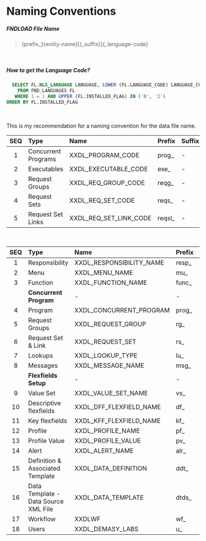 # Naming Conventions

##### FNDLOAD File Name
> {prefix_}{enitiy-name}[{_suffix}]{_language-code}

<br>

##### How to get the Language Code?
``` SQL
  SELECT FL.NLS_LANGUAGE LANGUAGE, LOWER (FL.LANGUAGE_CODE) LANGUAGE_CODE
    FROM FND_LANGUAGES FL
   WHERE 1 = 1 AND UPPER (FL.INSTALLED_FLAG) IN ('B', 'I')
ORDER BY FL.INSTALLED_FLAG
```

<br>

 
This is my recommendation for a naming convention for the data file name.

 | SEQ | Type                 | Name                   | Prefix | Suffix | Example |
 | :-: | :----------          | :----                  | :---   | :---   | :----   |
 | 1   | Concurrent Programs  | XXDL_PROGRAM_CODE      | prog_  |   -     | prog_XXDL_PROGRAM_CODE_us.ldt |
 | 2   | Executables          | XXDL_EXECUTABLE_CODE   | exe_   |   -     | exe_XXDL_EXECUTABLE_CODE_us.ldt |
 | 3   | Request Groups       | XXDL_REQ_GROUP_CODE    | reqg_  |   -     | reqg_XXDL_REQ_GROUP_CODE_us.ldt |
 | 4   | Request Sets         | XXDL_REQ_SET_CODE      | reqs_  |   -     | reqs_XXDL_REQ_SET_CODE_us.ldt |
 | 5   | Request Set Links    | XXDL_REQ_SET_LINK_CODE | reqsl_ |   -     | reqsl_XXDL_REQ_SET_LINK_CODE_us.ldt |

 
<br>
 
 | SEQ       | Type                   | Name                           | Prefix | Suffix | Example |
 | :-:       | :----------            | :----                          | :---   | :---   | :----   |
 | 1         | Responsibility         | XXDL_RESPONSIBILITY_NAME       | resp_  |   -     | resp_XXDL_RESPONSIBILITY_NAME.ldt |
 | 2         | Menu                   | XXDL_MENU_NAME                 | mu_    |   -     | mu_XXDL_MENU_NAME.ldt |
 | 3         | Function               | XXDL_FUNCTION_NAME             | func_  |   -     | func_XXDL_FUNCTION_NAME.ldt |  
 |           | **Concurrent Program**                                  | -      |  -      |  -      | -|
 | 4         | Program                | XXDL_CONCURRENT_PROGRAM        | prog_  |   -     | prog_XXDL_CONCURRENT_PROGRAM.ldt |
 | 5         | Request Groups         | XXDL_REQUEST_GROUP             | rg_    |   -     | rg_XXDL_REQUEST_GROUP.ldt |
 | 6         | Request Set & Link     | XXDL_REQUEST_SET               | rs_    |   -     | rs_XXDL_REQUEST_SET.ldt | 
 | 7         | Lookups                | XXDL_LOOKUP_TYPE               | lu_    |   -     | lu_XXDL_LOOKUP_TYPE.ldt |
 | 8         | Messages               | XXDL_MESSAGE_NAME              | msg_   |   -     | msg_XXDL_MESSAGE_NAME.ldt |
 |           | **Flexfields Setup**   | -                              | -      |   -     | - |
 | 9         | Value Set              | XXDL_VALUE_SET_NAME            | vs_    |   -     | vs_XXDL_VALUE_SET_NAME.ldt |
 | 10        | Descriptive flexfields | XXDL_DFF_FLEXFIELD_NAME        | df_    |   -     | df_XXDL_DFF_FLEXFIELD_NAME.ldt |
 | 11        | Key flexfields         | XXDL_KFF_FLEXFIELD_NAME        | kf_    |   -     | kf_XXDL_KFF_FLEXFIELD_NAME.ldt |
 | 12        | Profile                | XXDL_PROFILE_NAME              | pf_    |   -     | pf_XXDL_PROFILE_NAME.ldt |
 | 13        | Profile Value          | XXDL_PROFILE_VALUE             | pv_    |   -     | pv_XXDL_PROFILE_VALUE.ldt | 
 | 14        | Alert                  | XXDL_ALERT_NAME                | alr_   |   -     | alr_XXDL_ALERT_NAME.ldt |
 | 15        | Definition & Associated Template | XXDL_DATA_DEFINITION    | ddt_   |   -     | ddt_XXDL_DATA_DEFINITION.ldt | 
 | 16        | Data Template - Data Source XML File | XXDL_DATA_TEMPLATE| dtds_  |   -     | dtds_XXDL_DATA_TEMPLATE.ldt |  
 | 17        | Workflow               | XXDLWF                         | wf_    |   -     | wf_XXDLWF.wft |
 | 18        | Users                  | XXDL_DEMASY_LABS               | u_     |   -     | user_DEMASY_LABS.ldt | 
 
